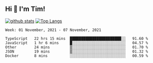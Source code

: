 ## Hi 👋 I'm Tim!
  
  [![github stats](https://github-readme-stats.vercel.app/api?username=thostetler&theme=dracula&count_private=true&show_icons=true)](https://github.com/thostetler/github-readme-stats)
  [![Top Langs](https://github-readme-stats.vercel.app/api/top-langs/?username=thostetler&layout=compact&count_private=true&theme=dracula&show_icons=true)](https://github.com/thostetler/github-readme-stats)
 
<!--START_SECTION:waka-->
```text
Week: 01 November, 2021 - 07 November, 2021

TypeScript   22 hrs 15 mins  ███████████████████████░░   91.60 % 
JavaScript   1 hr 6 mins     █░░░░░░░░░░░░░░░░░░░░░░░░   04.57 % 
Other        24 mins         ▒░░░░░░░░░░░░░░░░░░░░░░░░   01.70 % 
JSON         19 mins         ▒░░░░░░░░░░░░░░░░░░░░░░░░   01.32 % 
Docker       8 mins          ░░░░░░░░░░░░░░░░░░░░░░░░░   00.59 % 
```
<!--END_SECTION:waka-->
